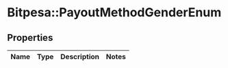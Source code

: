 # Bitpesa::PayoutMethodGenderEnum

## Properties
Name | Type | Description | Notes
------------ | ------------- | ------------- | -------------


